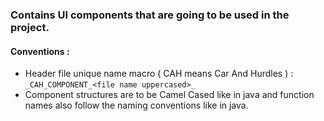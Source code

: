 ### Contains UI components that are going to be used in the project.

#### Conventions : 

+ Header file unique name macro ( CAH means Car And Hurdles ) :
    `_CAH_COMPONENT_<file name uppercased>_`
+ Component structures are to be Camel Cased like in java and function names also follow the naming conventions like in java.